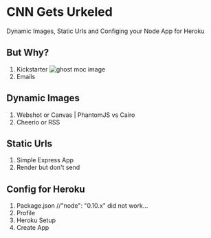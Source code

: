 # CNN Gets Urkeled

Dynamic Images, Static Urls and Configing your Node App for Heroku

## But Why?

1. Kickstarter
![ghost moc image](http://ks-stretch-goal.herokuapp.com/image/9489dc7a-0559-e15a-76ea-f9ad79cc0d78.png)
2. Emails

## Dynamic Images

1. Webshot or Canvas | PhantomJS vs Cairo
2. Cheerio or RSS

## Static Urls

1. Simple Express App
2. Render but don't send

## Config for Heroku

1. Package.json //"node": "0.10.x" did not work...
2. Profile
3. Heroku Setup
4. Create App